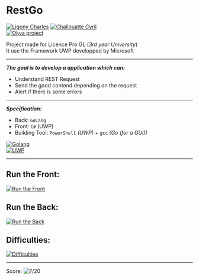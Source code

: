 # RestGo
[![Ligony Charles](https://img.shields.io/badge/Charles-LinkedIn-1E90E7.svg)](https://www.linkedin.com/in/charles-ligony-893177134/)
[![Challouatte Cyril](https://img.shields.io/badge/Cyril-LinkedIn-1E90E7.svg)](https://www.linkedin.com/in/cyril-challouatte-824021160/)  
[![Okya project](https://img.shields.io/badge/%C3%98kya-Official-0c2461.svg)]()

Project made for Licence Pro GL (_3rd year University_)  
It use the Framework UWP developped by Microsoft

***

___The goal is to develop a application which can:___

 - Understand REST Request
 - Send the good contend depending on the request
 - Alert if there is some errors
 
***

___Specification:___

 - Back:  `GoLang`
 - Front: `C#` (UWP) 
 - Building Tool: `PowerShell` _(UWP)_ + `gcc` _(Go (for a GUI))_
 
[![Golang](https://img.icons8.com/color/60/000000/golang.png)](https://golang.org/)  
[![UWP](https://img.icons8.com/color/60/000000/windows-10.png)](https://docs.microsoft.com/en-us/windows/uwp/)

***

## Run the Front:  
[![Run the Front](https://img.shields.io/badge/ReadMe-Front-5BC7F8.svg)](https://github.com/CharlesLgn/RestGo/blob/master/RestManFront/README.md)  

## Run the Back: 
[![Run the Back](https://img.shields.io/badge/ReadMe-Back-75CEDE.svg)](https://github.com/CharlesLgn/RestGo/blob/master/RestGoBack/README.md)

## Difficulties: 
[![Difficulties](https://img.shields.io/badge/ReadMe-Difficulties-important.svg)](https://github.com/CharlesLgn/RestGo/blob/master/dificulties/README.md)

***

Score:   ![?/20](https://img.shields.io/badge/%3f-20-00A100.svg)
